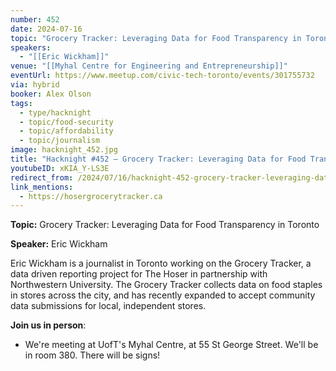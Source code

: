 ```yaml
---
number: 452
date: 2024-07-16
topic: "Grocery Tracker: Leveraging Data for Food Transparency in Toronto"
speakers:
  - "[[Eric Wickham]]"
venue: "[[Myhal Centre for Engineering and Entrepreneurship]]"
eventUrl: https://www.meetup.com/civic-tech-toronto/events/301755732
via: hybrid
booker: Alex Olson
tags:
  - type/hacknight
  - topic/food-security
  - topic/affordability
  - topic/journalism
image: hacknight_452.jpg
title: "Hacknight #452 – Grocery Tracker: Leveraging Data for Food Transparency in Toronto"
youtubeID: xKIA_Y-LS3E
redirect_from: /2024/07/16/hacknight-452-grocery-tracker-leveraging-data-for-food-transparency-in-toronto-with-eric-wickham/
link_mentions:
  - https://hosergrocerytracker.ca
---
```


**Topic:** Grocery Tracker: Leveraging Data for Food Transparency in Toronto

**Speaker:** Eric Wickham

Eric Wickham is a journalist in Toronto working on the Grocery Tracker, a data driven reporting project for The Hoser in partnership with Northwestern University. The Grocery Tracker collects data on food staples in stores across the city, and has recently expanded to accept community data submissions for local, independent stores.

**Join us in person**:

* We're meeting at UofT's Myhal Centre, at 55 St George Street. We'll be in room 380. There will be signs!
